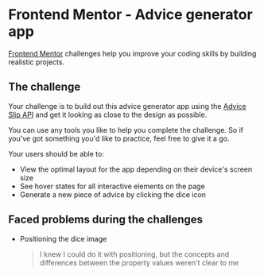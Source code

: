 # Frontend Mentor - Advice generator app

[Frontend Mentor](https://www.frontendmentor.io) challenges help you improve your coding skills by building realistic projects.

## The challenge

Your challenge is to build out this advice generator app using the [Advice Slip API](https://api.adviceslip.com) and get it looking as close to the design as possible.

You can use any tools you like to help you complete the challenge. So if you've got something you'd like to practice, feel free to give it a go.

Your users should be able to:

- View the optimal layout for the app depending on their device's screen size
- See hover states for all interactive elements on the page
- Generate a new piece of advice by clicking the dice icon

## Faced problems during the challenges

- Positioning the dice image
	> I knew I could do it with positioning, but the concepts and differences between the property values weren't clear to me